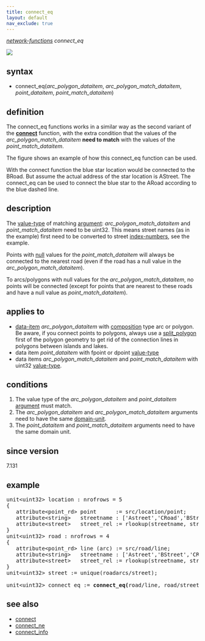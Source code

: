 ```yaml
---
title: connect_eq
layout: default
nav_exclude: true
---
```

*[network-functions](network-functions) connect_eq*

![](../assets/img/GUI/connect_eq.png)

## syntax

- connect_eq(*arc_polygon_dataitem*, *arc_polygon_match_dataitem*, *point_dataitem*, *point_match_dataitem*)

## definition

The connect_eq functions works in a similar way as the second variant of the **[connect](connect)** function, with the extra condition that the values of the *arc_polygon_match_dataitem* **need to match** with the values of the *point_match_dataitem*.

The figure shows an example of how this connect_eq function can be used.

With the connect function the blue star location would be connected to the BRoad. But assume the actual address of the star location is AStreet. The connect_eq can be used to connect the blue star to the ARoad according to the blue dashed line.

## description

The [value-type](value-type) of matching [argument](argument): *arc_polygon_match_dataitem* and *point_match_dataitem* need to be uint32. This means street names (as in the example) first need to be converted to street [index-numbers](index-numbers), see the example.

Points with [null](null) values for the *point_match_dataitem* will always be connected to the nearest road (even if the road has a null value in the *arc_polygon_match_dataitem*).

To arcs/polygons with null values for the *arc_polygon_match_dataitem*, no points will be connected (except for points that are nearest to these roads and have a null value as *point_match_dataitem*).

## applies to

- [data-item](data-item) *arc_polygon_dataitem* with [composition](composition) type arc or polygon. Be aware, if you connect points to polygons, always use a [split_polygon](split_polygon) first of the polygon geometry to get rid of the connection lines in polygons between islands and lakes.
- data item *point_dataitem* with fpoint or dpoint [value-type](value-type)
- data items *arc_polygon_match_dataitem* and *point_match_dataitem* with uint32 [value-type](value-type).

## conditions

1. The value type of the *arc_polygon_dataitem* and *point_dataitem* [argument](argument) must match.
2. The *arc_polygon_dataitem* and *arc_polygon_match_dataitem* arguments need to have the same [domain-unit](domain-unit).
3. The *point_dataitem* and *point_match_dataitem* arguments need to have the same domain unit.

## since version

7.131

## example

<pre>
unit&lt;uint32> location : nrofrows = 5
{
   attribute&lt;point_rd&gt; point      := src/location/point;
   attribute&lt;string&gt;   streetname : ['Astreet','CRoad','BStreet','DSquare','BStreet'];
   attribute&lt;street&gt;   street_rel := rlookup(streetname, street/values);
}
unit&lt;uint32> road : nrofrows = 4
{
   attribute&lt;point_rd&gt; line (arc) := src/road/line;
   attribute&lt;string&gt;   streetname : ['Astreet','BStreet','CRoad','DSquare'];
   attribute&lt;street&gt;   street_rel := rlookup(streetname, street/values);
}
unit&lt;uint32&gt; street := unique(roadarcs/street);

unit&lt;uint32&gt; connect_eq := <B>connect_eq(</B>road/line, road/street_rel, location/point, location/street_rel<B>)</B>;
</pre>

## see also

- [connect](connect)
- [connect_ne](connect_ne)
- [connect_info](connect_info)